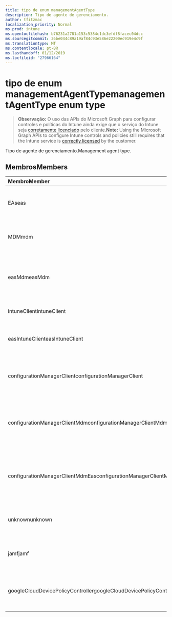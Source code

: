 ```yaml
---
title: tipo de enum managementAgentType
description: Tipo de agente de gerenciamento.
author: tfitzmac
localization_priority: Normal
ms.prod: intune
ms.openlocfilehash: b76231a2781a153c5384c1dc3efdf8facec04dcc
ms.sourcegitcommit: 36be044c89a19af84c93e586e22200ec919e4c9f
ms.translationtype: MT
ms.contentlocale: pt-BR
ms.lasthandoff: 01/12/2019
ms.locfileid: "27966164"
---
```

# <a name="managementagenttype-enum-type"></a><span data-ttu-id="7c8ac-103">tipo de enum managementAgentType</span><span class="sxs-lookup"><span data-stu-id="7c8ac-103">managementAgentType enum type</span></span>

> <span data-ttu-id="7c8ac-104">**Observação:** O uso das APIs do Microsoft Graph para configurar controles e políticas do Intune ainda exige que o serviço do Intune seja [corretamente licenciado](https://go.microsoft.com/fwlink/?linkid=839381) pelo cliente.</span><span class="sxs-lookup"><span data-stu-id="7c8ac-104">**Note:** Using the Microsoft Graph APIs to configure Intune controls and policies still requires that the Intune service is [correctly licensed](https://go.microsoft.com/fwlink/?linkid=839381) by the customer.</span></span>

<span data-ttu-id="7c8ac-105">Tipo de agente de gerenciamento.</span><span class="sxs-lookup"><span data-stu-id="7c8ac-105">Management agent type.</span></span>
## <a name="members"></a><span data-ttu-id="7c8ac-106">Membros</span><span class="sxs-lookup"><span data-stu-id="7c8ac-106">Members</span></span>
|<span data-ttu-id="7c8ac-107">Membro</span><span class="sxs-lookup"><span data-stu-id="7c8ac-107">Member</span></span>|<span data-ttu-id="7c8ac-108">Valor</span><span class="sxs-lookup"><span data-stu-id="7c8ac-108">Value</span></span>|<span data-ttu-id="7c8ac-109">Descrição</span><span class="sxs-lookup"><span data-stu-id="7c8ac-109">Description</span></span>|
|:---|:---|:---|
|<span data-ttu-id="7c8ac-110">EAs</span><span class="sxs-lookup"><span data-stu-id="7c8ac-110">eas</span></span>|<span data-ttu-id="7c8ac-111">1</span><span class="sxs-lookup"><span data-stu-id="7c8ac-111">1</span></span>|<span data-ttu-id="7c8ac-112">O dispositivo é gerenciado pelo Exchange server.</span><span class="sxs-lookup"><span data-stu-id="7c8ac-112">The device is managed by Exchange server.</span></span>|
|<span data-ttu-id="7c8ac-113">MDM</span><span class="sxs-lookup"><span data-stu-id="7c8ac-113">mdm</span></span>|<span data-ttu-id="7c8ac-114">2</span><span class="sxs-lookup"><span data-stu-id="7c8ac-114">2</span></span>|<span data-ttu-id="7c8ac-115">O dispositivo é gerenciado pelo MDM. Intune</span><span class="sxs-lookup"><span data-stu-id="7c8ac-115">The device is managed by Intune MDM.</span></span>|
|<span data-ttu-id="7c8ac-116">easMdm</span><span class="sxs-lookup"><span data-stu-id="7c8ac-116">easMdm</span></span>|<span data-ttu-id="7c8ac-117">3</span><span class="sxs-lookup"><span data-stu-id="7c8ac-117">3</span></span>|<span data-ttu-id="7c8ac-118">O dispositivo é gerenciado pelo Exchange server e MDM de Intune.</span><span class="sxs-lookup"><span data-stu-id="7c8ac-118">The device is managed by both Exchange server and Intune MDM.</span></span>|
|<span data-ttu-id="7c8ac-119">intuneClient</span><span class="sxs-lookup"><span data-stu-id="7c8ac-119">intuneClient</span></span>|<span data-ttu-id="7c8ac-120">4</span><span class="sxs-lookup"><span data-stu-id="7c8ac-120">4</span></span>|<span data-ttu-id="7c8ac-121">Cliente Intune gerenciados.</span><span class="sxs-lookup"><span data-stu-id="7c8ac-121">Intune client managed.</span></span>|
|<span data-ttu-id="7c8ac-122">easIntuneClient</span><span class="sxs-lookup"><span data-stu-id="7c8ac-122">easIntuneClient</span></span>|<span data-ttu-id="7c8ac-123">5</span><span class="sxs-lookup"><span data-stu-id="7c8ac-123">5</span></span>|<span data-ttu-id="7c8ac-124">O dispositivo está EAS Intune cliente e dual gerenciado.</span><span class="sxs-lookup"><span data-stu-id="7c8ac-124">The device is EAS and Intune client dual managed.</span></span>|
|<span data-ttu-id="7c8ac-125">configurationManagerClient</span><span class="sxs-lookup"><span data-stu-id="7c8ac-125">configurationManagerClient</span></span>|<span data-ttu-id="7c8ac-126">8</span><span class="sxs-lookup"><span data-stu-id="7c8ac-126">8</span></span>|<span data-ttu-id="7c8ac-127">O dispositivo é gerenciado pelo Gerenciador de configuração.</span><span class="sxs-lookup"><span data-stu-id="7c8ac-127">The device is managed by Configuration Manager.</span></span>|
|<span data-ttu-id="7c8ac-128">configurationManagerClientMdm</span><span class="sxs-lookup"><span data-stu-id="7c8ac-128">configurationManagerClientMdm</span></span>|<span data-ttu-id="7c8ac-129">10</span><span class="sxs-lookup"><span data-stu-id="7c8ac-129">10</span></span>|<span data-ttu-id="7c8ac-130">O dispositivo é gerenciado pelo Gerenciador de configuração e MDM.</span><span class="sxs-lookup"><span data-stu-id="7c8ac-130">The device is managed by Configuration Manager and MDM.</span></span>|
|<span data-ttu-id="7c8ac-131">configurationManagerClientMdmEas</span><span class="sxs-lookup"><span data-stu-id="7c8ac-131">configurationManagerClientMdmEas</span></span>|<span data-ttu-id="7c8ac-132">11</span><span class="sxs-lookup"><span data-stu-id="7c8ac-132">11</span></span>|<span data-ttu-id="7c8ac-133">O dispositivo é gerenciado pelo Gerenciador de configuração, MDM e Eas.</span><span class="sxs-lookup"><span data-stu-id="7c8ac-133">The device is managed by Configuration Manager, MDM and Eas.</span></span>|
|<span data-ttu-id="7c8ac-134">unknown</span><span class="sxs-lookup"><span data-stu-id="7c8ac-134">unknown</span></span>|<span data-ttu-id="7c8ac-135">16</span><span class="sxs-lookup"><span data-stu-id="7c8ac-135">16</span></span>|<span data-ttu-id="7c8ac-136">Tipo de agente de gerenciamento desconhecido.</span><span class="sxs-lookup"><span data-stu-id="7c8ac-136">Unknown management agent type.</span></span>|
|<span data-ttu-id="7c8ac-137">jamf</span><span class="sxs-lookup"><span data-stu-id="7c8ac-137">jamf</span></span>|<span data-ttu-id="7c8ac-138">32</span><span class="sxs-lookup"><span data-stu-id="7c8ac-138">32</span></span>|<span data-ttu-id="7c8ac-139">Os atributos de dispositivo são buscados no Jamf.</span><span class="sxs-lookup"><span data-stu-id="7c8ac-139">The device attributes are fetched from Jamf.</span></span>|
|<span data-ttu-id="7c8ac-140">googleCloudDevicePolicyController</span><span class="sxs-lookup"><span data-stu-id="7c8ac-140">googleCloudDevicePolicyController</span></span>|<span data-ttu-id="7c8ac-141">64</span><span class="sxs-lookup"><span data-stu-id="7c8ac-141">64</span></span>|<span data-ttu-id="7c8ac-142">O dispositivo é gerenciado por CloudDPC do Google.</span><span class="sxs-lookup"><span data-stu-id="7c8ac-142">The device is managed by Google's CloudDPC.</span></span>|



